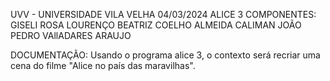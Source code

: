 UVV - UNIVERSIDADE VILA VELHA
04/03/2024
ALICE 3
COMPONENTES:
GISELI ROSA LOURENÇO
BEATRIZ COELHO ALMEIDA CALIMAN
JOÃO PEDRO VAllADARES ARAUJO

DOCUMENTAÇÃO:
Usando o programa alice 3, o contexto será recriar uma cena do filme "Alice no país das maravilhas".
